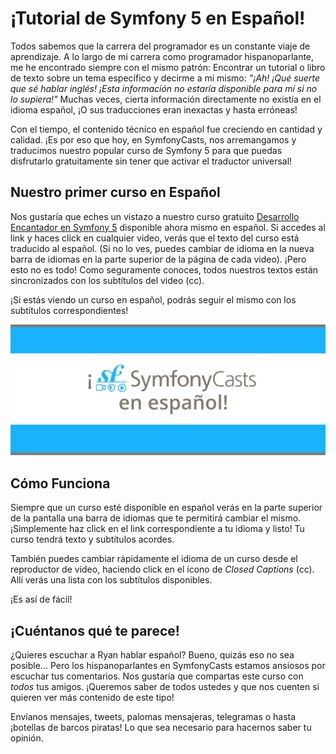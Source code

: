 # ¡Tutorial de Symfony 5 en Español!

Todos sabemos que la carrera del programador es un constante viaje de aprendizaje. A lo
largo de mi carrera como programador hispanoparlante, me he encontrado siempre con el mismo
patrón: Encontrar un tutorial o libro de texto sobre un tema específico y decirme a mi
mismo: _"¡Ah! ¡Qué suerte que sé hablar inglés! ¡Esta información no estaría disponible
para mí si no lo supiera!"_ Muchas veces, cierta información directamente no existía en 
el idioma español, ¡O sus traducciones eran inexactas y hasta erróneas!

Con el tiempo, el contenido técnico en español fue creciendo en cantidad y calidad. ¡Es
por eso que hoy, en SymfonyCasts, nos arremangamos y traducimos nuestro popular curso de
Symfony 5 para que puedas disfrutarlo gratuitamente sin tener que activar el traductor
universal!

## Nuestro primer curso en Español

Nos gustaría que eches un vistazo a nuestro curso gratuito
[Desarrollo Encantador en Symfony 5](https://symfonycasts.com/es/screencast/symfony) disponible ahora mismo en español.
Si accedes al link y haces click en cualquier video, verás que el texto del curso está traducido al español. (Si no
lo ves, puedes cambiar de idioma en la nueva barra de idiomas en la parte superior de la página de cada video).
¡Pero esto no es todo! Como seguramente conoces, todos nuestros textos están sincronizados con los
subtítulos del video (cc).

¡Si estás viendo un curso en español, podrás seguir el mismo con los subtítulos
correspondientes!

<img src="/images/symfonycasts-en-espanol.png" alt="SymfonyCasts Tutorial en Español" style="max-width: 100%">

## Cómo Funciona

Siempre que un curso esté disponible en español verás en la parte superior de la pantalla
una barra de idiomas que te permitirá cambiar el mismo. ¡Simplemente haz click en el link
correspondiente a tu idioma y listo! Tu curso tendrá texto y subtítulos acordes.

También puedes cambiar rápidamente el idioma de un curso desde el reproductor de video,
haciendo click en el ícono de *Closed Captions* (cc). Allí verás una lista con los
subtítulos disponibles.

¡Es así de fácil!

## ¡Cuéntanos qué te parece!

¿Quieres escuchar a Ryan hablar español? Bueno, quizás eso no sea posible... Pero los
hispanoparlantes en SymfonyCasts estamos ansiosos por escuchar tus comentarios. Nos
gustaría que compartas este curso con _todos_ tus amigos. ¡Queremos saber de todos
ustedes y que nos cuenten si quieren ver más contenido de este tipo!

Envíanos mensajes, tweets, palomas mensajeras, telegramas o hasta ¡botellas de barcos
piratas! Lo que sea necesario para hacernos saber tu opinión.
